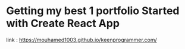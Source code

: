 # Getting my best 1 portfolio Started with Create React App
link : https://mouhamed1003.github.io/keenprogrammer.com/
